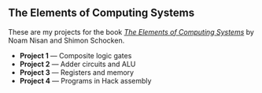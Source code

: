 ## The Elements of Computing Systems

These are my projects for the book [*The Elements of Computing Systems*](http://www.nand2tetris.org) by Noam Nisan and Shimon Schocken. 

* **Project 1** — Composite logic gates
* **Project 2** — Adder circuits and ALU
* **Project 3** — Registers and memory
* **Project 4** — Programs in Hack assembly
